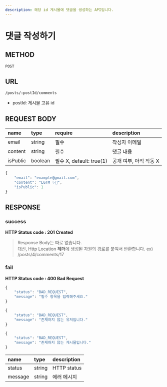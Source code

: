 ```yaml
---
description: 해당 id 게시물에 댓글을 생성하는 API입니다.
---
```


# 댓글 작성하기

## METHOD

```text
POST
```

## URL

```text
/posts/:postId/comments
```

* postId: 게시물 고유 id

## REQUEST BODY

| name | type | require | description |
| :--- | :--- | :--- | :--- |
| email | string | 필수 | 작성자 이메일 |
| content | string | 필수 | 댓글 내용 |
| isPublic | boolean | 필수 X, default: true\(1\) | 공개 여부, 아직 작동 X |

```javascript
{
    "email": "example@gmail.com",
    "content": "LGTM ✨💖",
    "isPublic": 1
}
```

## RESPONSE

### success

**HTTP Status code : 201 Created**

> Response Body는 따로 없습니다.  
> 대신, Http Location **헤더**에 생성된 자원의 경로를 붙여서 반환합니다. ex\) /posts/4/comments/17

### fail

**HTTP Status code : 400 Bad Request**

```javascript
{
    "status": "BAD_REQUEST",
    "message": "필수 항목을 입력해주세요."
}
```

```javascript
{
    "status": "BAD_REQUEST",
    "message": "존재하지 않는 유저입니다."
}
```

```javascript
{
    "status": "BAD_REQUEST",
    "message": "존재하지 않는 게시물입니다."
}
```

| name | type | description |
| :--- | :--- | :--- |
| status | string | HTTP status |
| message | string | 에러 메시지 |

